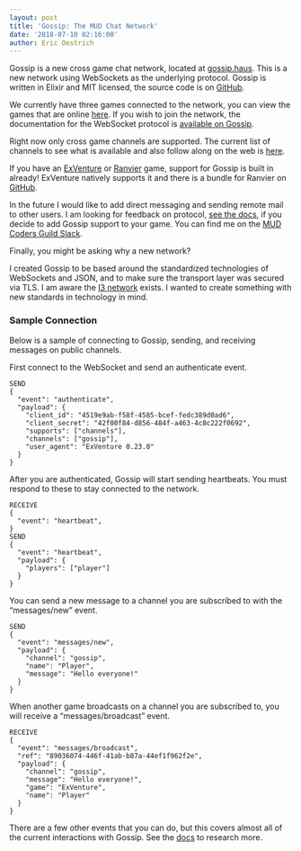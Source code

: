 ```yaml
---
layout: post
title: 'Gossip: The MUD Chat Network'
date: '2018-07-10 02:16:00'
author: Eric Oestrich
---
```


Gossip is a new cross game chat network, located at [gossip.haus](https://gossip.haus/). This is a new network using WebSockets as the underlying protocol. Gossip is written in Elixir and MIT licensed, the source code is on [GitHub](https://github.com/oestrich/gossip).

We currently have three games connected to the network, you can view the games that are online [here](https://gossip.haus/games). If you wish to join the network, the documentation for the WebSocket protocol is [available on Gossip](https://gossip.haus/docs).

Right now only cross game channels are supported. The current list of channels to see what is available and also follow along on the web is [here](https://gossip.haus/chat).

If you have an [ExVenture](https://github.com/oestrich/ex_venture) or [Ranvier](https://github.com/shawncplus/ranviermud/) game, support for Gossip is built in already! ExVenture natively supports it and there is a bundle for Ranvier on [GitHub](https://github.com/oestrich/gossip-ranvier).

In the future I would like to add direct messaging and sending remote mail to other users. I am looking for feedback on protocol, [see the docs](https://gossip.haus/docs), if you decide to add Gossip support to your game. You can find me on the [MUD Coders Guild Slack](https://slack.mudcoders.com/).

Finally, you might be asking why a new network?

I created Gossip to be based around the standardized technologies of WebSockets and JSON, and to make sure the transport layer was secured via TLS. I am aware the [I3 network](http://lpmuds.net/intermud.html) exists. I wanted to create something with new standards in technology in mind.

### Sample Connection

Below is a sample of connecting to Gossip, sending, and receiving messages on public channels.

First connect to the WebSocket and send an authenticate event.

    SEND
    {
      "event": "authenticate",
      "payload": {
        "client_id": "4519e9ab-f58f-4585-bcef-fedc389d0ad6",
        "client_secret": "42f00f84-d856-484f-a463-4c8c222f0692",
        "supports": ["channels"],
        "channels": ["gossip"],
        "user_agent": "ExVenture 0.23.0"
      }
    }

After you are authenticated, Gossip will start sending heartbeats. You must respond to these to stay connected to the network.

    RECEIVE
    {
      "event": "heartbeat",
    }
    SEND
    {
      "event": "heartbeat",
      "payload": {
        "players": ["player"]
      }
    }

You can send a new message to a channel you are subscribed to with the “messages/new” event.

    SEND
    {
      "event": "messages/new",
      "payload": {
        "channel": "gossip",
        "name": "Player",
        "message": "Hello everyone!"
      }
    }

When another game broadcasts on a channel you are subscribed to, you will receive a “messages/broadcast” event.

    RECEIVE
    {
      "event": "messages/broadcast",
      "ref": "89036074-446f-41ab-b87a-44ef1f962f2e",
      "payload": {
        "channel": "gossip",
        "message": "Hello everyone!",
        "game": "ExVenture",
        "name": "Player"
      }
    }

There are a few other events that you can do, but this covers almost all of the current interactions with Gossip. See the [docs](https://gossip.haus/docs) to research more.


